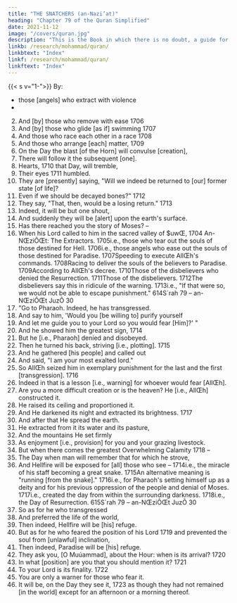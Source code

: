 ```yaml
---
title: "THE SNATCHERS (an-Nazi’at)"
heading: "Chapter 79 of the Quran Simplified"
date: 2021-11-12
image: "/covers/quran.jpg"
description: "This is the Book in which there is no doubt, a guide for the righteous."
linkb: /research/mohammad/quran/
linkbtext: "Index"
linkf: /research/mohammad/quran/
linkftext: "Index"
---
```



{{< s v="1-">}} By:
- those [angels] who extract with violence
- 
2. And [by] those who remove with ease 1706
3. And [by] those who glide [as if] swimming 1707
4. And those who race each other in a race 1708
5. And those who arrange [each] matter, 1709
6. On the Day the blast [of the Horn] will convulse [creation],
7. There will follow it the subsequent [one].
8. Hearts, 1710 that Day, will tremble,
9. Their eyes 1711 humbled.
10. They are [presently] saying, "Will we indeed be returned to
[our] former state [of life]?
11. Even if we should be decayed bones?" 1712
12. They say, "That, then, would be a losing return." 1713
13. Indeed, it will be but one shout,
14. And suddenly they will be [alert] upon the earth's surface.
15. Has there reached you the story of Moses? –
16. When his Lord called to him in the sacred valley of $uwŒ,
1704 An-NŒziÔŒt: The Extractors.
1705i.e., those who tear out the souls of those destined for Hell.
1706i.e., those angels who ease out the souls of those destined for Paradise.
1707Speeding to execute AllŒh's commands.
1708Racing to deliver the souls of the believers to Paradise.
1709According to AllŒh's decree.
1710Those of the disbelievers who denied the Resurrection.
1711Those of the disbelievers.
1712The disbelievers say this in ridicule of the warning.
1713i.e., "If that were so, we would not be able to escape punishment."
614S´rah 79 – an-NŒziÔŒt
JuzÕ 30
17. "Go to Pharaoh. Indeed, he has transgressed.
18. And say to him, 'Would you [be willing to] purify yourself
19. And let me guide you to your Lord so you would fear [Him]?' "
20. And he showed him the greatest sign, 1714
21. But he [i.e., Pharaoh] denied and disobeyed.
22. Then he turned his back, striving [i.e., plotting]. 1715
23. And he gathered [his people] and called out
24. And said, "I am your most exalted lord."
25. So AllŒh seized him in exemplary punishment for the last and
the first [transgression]. 1716
26. Indeed in that is a lesson [i.e., warning] for whoever would
fear [AllŒh].
27. Are you a more difficult creation or is the heaven? He [i.e.,
AllŒh] constructed it.
28. He raised its ceiling and proportioned it.
29. And He darkened its night and extracted its brightness. 1717
30. And after that He spread the earth.
31. He extracted from it its water and its pasture,
32. And the mountains He set firmly
33. As enjoyment [i.e., provision] for you and your grazing livestock.
34. But when there comes the greatest Overwhelming Calamity 1718 –
35. The Day when man will remember that for which he strove,
36. And Hellfire will be exposed for [all] those who see –
1714i.e., the miracle of his staff becoming a great snake.
1715An alternative meaning is "running [from the snake]."
1716i.e., for Pharaoh's setting himself up as a deity and for his previous oppression
of the people and denial of Moses.
1717i.e., created the day from within the surrounding darkness.
1718i.e., the Day of Resurrection.
615S´rah 79 – an-NŒziÔŒt
JuzÕ 30
37. So as for he who transgressed
38. And preferred the life of the world,
39. Then indeed, Hellfire will be [his] refuge.
40. But as for he who feared the position of his Lord 1719 and
prevented the soul from [unlawful] inclination,
41. Then indeed, Paradise will be [his] refuge.
42. They ask you, [O Muúammad], about the Hour: when is its
arrival? 1720
43. In what [position] are you that you should mention it? 1721
44. To your Lord is its finality. 1722
45. You are only a warner for those who fear it.
46. It will be, on the Day they see it, 1723 as though they had not
remained [in the world] except for an afternoon or a morning
thereof.